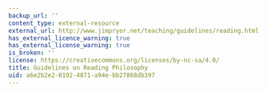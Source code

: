 ```yaml
---
backup_url: ''
content_type: external-resource
external_url: http://www.jimpryor.net/teaching/guidelines/reading.html
has_external_licence_warning: true
has_external_license_warning: true
is_broken: ''
license: https://creativecommons.org/licenses/by-nc-sa/4.0/
title: Guidelines on Reading Philosophy
uid: a6e2b2e2-0192-4871-a94e-bb27868db397
---
```

